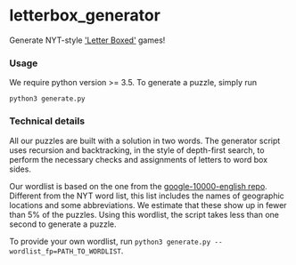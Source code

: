 # letterbox_generator
Generate NYT-style ['Letter Boxed'](https://www.nytimes.com/puzzles/letter-boxed) games!

### Usage

We require python version >= 3.5. To generate a puzzle, simply run
```
python3 generate.py
```

### Technical details

All our puzzles are built with a solution in two words. The generator script uses recursion and backtracking, in the style of depth-first search, 
to perform the necessary checks and assignments of letters to word box sides.

Our wordlist is based on the one from the [google-10000-english repo](https://raw.githubusercontent.com/first20hours/google-10000-english/master/google-10000-english-no-swears.txt).
Different from the NYT word list, this list includes the names of geographic locations and some abbreviations. We estimate that these show up in fewer than 5% of the puzzles. Using this wordlist, the script takes less than one second to generate a puzzle. 

To provide your own wordlist, run ```python3 generate.py --wordlist_fp=PATH_TO_WORDLIST```.
